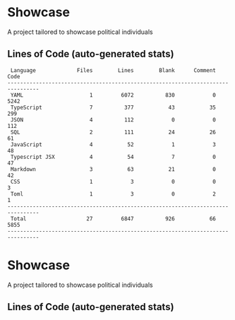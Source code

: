 # Showcase

A project tailored to showcase political individuals

## Lines of Code (auto-generated stats)

```txt<br>--------------------------------------------------------------------------------
 Language             Files        Lines        Blank      Comment         Code
--------------------------------------------------------------------------------
 YAML                     1         6072          830            0         5242
 TypeScript               7          377           43           35          299
 JSON                     4          112            0            0          112
 SQL                      2          111           24           26           61
 JavaScript               4           52            1            3           48
 Typescript JSX           4           54            7            0           47
 Markdown                 3           63           21            0           42
 CSS                      1            3            0            0            3
 Toml                     1            3            0            2            1
--------------------------------------------------------------------------------
 Total                   27         6847          926           66         5855
--------------------------------------------------------------------------------
```

# Showcase

A project tailored to showcase political individuals

## Lines of Code (auto-generated stats)
